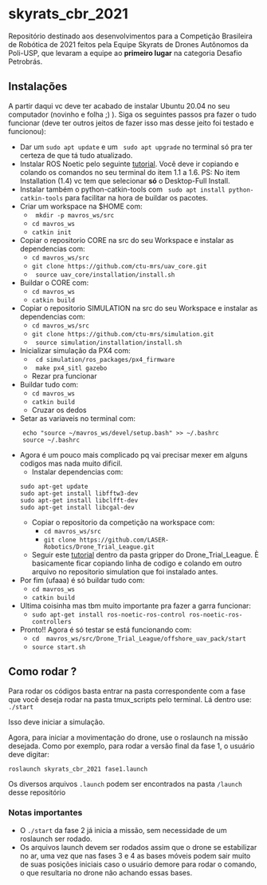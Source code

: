 # skyrats_cbr_2021
Repositório destinado aos desenvolvimentos para a Competição Brasileira de Robótica de 2021 feitos pela Equipe Skyrats de Drones Autônomos da Poli-USP, que levaram a equipe ao **primeiro lugar** na categoria Desafio Petrobrás.

## Instalações

A partir daqui vc deve ter acabado de instalar Ubuntu 20.04 no seu computador (novinho e folha ;) ). 
Siga os seguintes passos pra fazer o tudo funcionar (deve ter outros jeitos de fazer isso mas desse jeito foi testado e funcionou):

* Dar um ``` sudo apt update ``` e um ``` sudo apt upgrade``` no terminal só pra ter certeza de que tá tudo atualizado.
* Instalar ROS Noetic pelo seguinte [tutorial](http://wiki.ros.org/noetic/Installation/Ubuntu). Você deve ir copiando e colando os comandos no seu terminal do item 1.1 a 1.6. PS: No item Installation (1.4) vc tem que selecionar **só** o Desktop-Full Install.
* Instalar também o python-catkin-tools com ``` sudo apt install python-catkin-tools``` para facilitar na hora de buildar os pacotes.
* Criar um workspace na $HOME com:
    * ``` mkdir -p mavros_ws/src```
    * ``` cd mavros_ws ```
    * ``` catkin init ```
* Copiar o repositorio CORE na src do seu Workspace e instalar as dependencias com:
    * ``` cd mavros_ws/src ```
    * ``` git clone https://github.com/ctu-mrs/uav_core.git ```
    * ``` source uav_core/installation/install.sh```
* Buildar o CORE com:
    * ```cd mavros_ws```
    * ``` catkin build ```
* Copiar o repositorio SIMULATION na src do seu Workspace e instalar as dependencias com:
    * ``` cd mavros_ws/src ```
    * ``` git clone https://github.com/ctu-mrs/simulation.git ```
    * ``` source simulation/installation/install.sh```
* Inicializar simulação da PX4 com:
    * ``` cd simulation/ros_packages/px4_firmware```
    * ``` make px4_sitl gazebo```
    * Rezar pra funcionar
* Buildar tudo com:
    * ```cd mavros_ws```
    * ``` catkin build ```
    * Cruzar os dedos
* Setar as variaveis no terminal com:
```bash: 
    echo "source ~/mavros_ws/devel/setup.bash" >> ~/.bashrc
    source ~/.bashrc 
```
* Agora é um pouco mais complicado pq vai precisar mexer em alguns codigos mas nada muito dificil.
    * Instalar dependencias com:
    ```bash:
    sudo apt-get update
    sudo apt-get install libfftw3-dev
    sudo apt-get install libclfft-dev
    sudo apt-get install libcgal-dev
    ```
    * Copiar o repositorio da competição na workspace com:
        * ``` cd mavros_ws/src ```
        * ``` git clone https://github.com/LASER-Robotics/Drone_Trial_League.git ```
    * Seguir este [tutorial](https://github.com/LASER-Robotics/Drone_Trial_League/tree/master/gripper) dentro da pasta gripper do Drone_Trial_League. È basicamente ficar copiando linha de codigo e colando em outro arquivo no repositorio simulation que foi instalado antes.
* Por fim (ufaaa) é só buildar tudo com:
    * ```cd mavros_ws```
    * ``` catkin build ```
* Ultima coisinha mas tbm muito importante pra fazer a garra funcionar:
    * ```sudo apt-get install ros-noetic-ros-control ros-noetic-ros-controllers```
* Pronto!! Agora é só testar se está funcionando com:
    * ``` cd  mavros_ws/src/Drone_Trial_League/offshore_uav_pack/start ```
    * ``` source start.sh ```

## Como rodar ?
Para rodar os códigos basta entrar na pasta correspondente com a fase que você deseja rodar na pasta tmux_scripts pelo terminal. Lá dentro use: ```./start```

Isso deve iniciar a simulação. 

Agora, para iniciar a movimentação do drone, use o roslaunch na missão desejada. Como por exemplo, para rodar a versão final da fase 1, o usuário deve digitar:

```roslaunch skyrats_cbr_2021 fase1.launch```

Os diversos arquivos ```.launch``` podem ser encontrados na pasta ```/launch``` desse repositório

### Notas importantes
* O ```./start``` da fase 2 já inicia a missão, sem necessidade de um roslaunch ser rodado.
* Os arquivos launch devem ser rodados assim que o drone se estabilizar no ar, uma vez que nas fases 3 e 4 as bases móveis podem sair muito de suas posições iniciais caso o usuário demore para rodar o comando, o que resultaria no drone não achando essas bases.